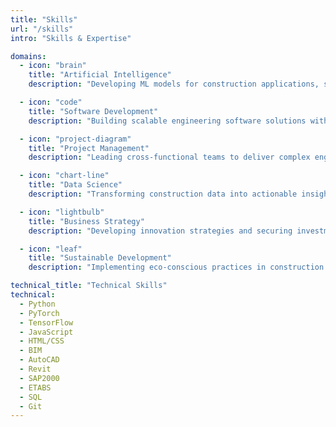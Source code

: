 ```yaml
---
title: "Skills"
url: "/skills"
intro: "Skills & Expertise"

domains:
  - icon: "brain"
    title: "Artificial Intelligence"
    description: "Developing ML models for construction applications, specializing in predictive analytics and computer vision for structural analysis."

  - icon: "code"
    title: "Software Development"
    description: "Building scalable engineering software solutions with Python, JavaScript, and modern frameworks to streamline AEC workflows."

  - icon: "project-diagram"
    title: "Project Management"
    description: "Leading cross-functional teams to deliver complex engineering and software projects on time and within budget."

  - icon: "chart-line"
    title: "Data Science"
    description: "Transforming construction data into actionable insights through statistical analysis and visualization techniques."

  - icon: "lightbulb"
    title: "Business Strategy"
    description: "Developing innovation strategies and securing investments for tech-driven construction solutions."

  - icon: "leaf"
    title: "Sustainable Development"
    description: "Implementing eco-conscious practices in construction projects and developing tools for environmental impact assessment."

technical_title: "Technical Skills"
technical:
  - Python
  - PyTorch
  - TensorFlow
  - JavaScript
  - HTML/CSS
  - BIM
  - AutoCAD
  - Revit
  - SAP2000
  - ETABS
  - SQL
  - Git
---
```

